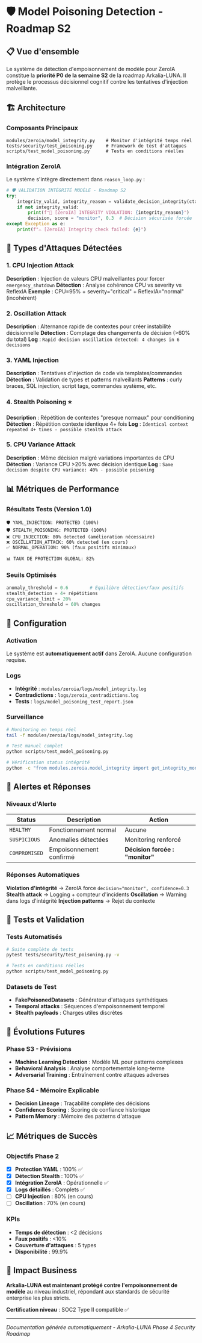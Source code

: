 # 🛡️ Model Poisoning Detection - Roadmap S2

## 📋 Vue d'ensemble

Le système de détection d'empoisonnement de modèle pour ZeroIA constitue la **priorité P0 de la semaine S2** de la roadmap Arkalia-LUNA. Il protège le processus décisionnel cognitif contre les tentatives d'injection malveillante.

## 🏗️ Architecture

### Composants Principaux

```
modules/zeroia/model_integrity.py    # Monitor d'intégrité temps réel
tests/security/test_poisoning.py     # Framework de test d'attaques
scripts/test_model_poisoning.py      # Tests en conditions réelles
```

### Intégration ZeroIA

Le système s'intègre directement dans `reason_loop.py` :

```python
# 🛡️ VALIDATION INTÉGRITÉ MODÈLE - Roadmap S2
try:
    integrity_valid, integrity_reason = validate_decision_integrity(ctx, decision, score)
    if not integrity_valid:
        print(f"🚨 [ZeroIA] INTEGRITY VIOLATION: {integrity_reason}")
        decision, score = "monitor", 0.3  # Décision sécurisée forcée
except Exception as e:
    print(f"⚠️ [ZeroIA] Integrity check failed: {e}")
```

## 🎯 Types d'Attaques Détectées

### 1. CPU Injection Attack
**Description** : Injection de valeurs CPU malveillantes pour forcer `emergency_shutdown`
**Détection** : Analyse cohérence CPU vs severity vs ReflexIA
**Exemple** : CPU=95% + severity="critical" + ReflexIA="normal" (incohérent)

### 2. Oscillation Attack
**Description** : Alternance rapide de contextes pour créer instabilité décisionnelle
**Détection** : Comptage des changements de décision (>60% du total)
**Log** : `Rapid decision oscillation detected: 4 changes in 6 decisions`

### 3. YAML Injection
**Description** : Tentatives d'injection de code via templates/commandes
**Détection** : Validation de types et patterns malveillants
**Patterns** : curly braces, SQL injection, script tags, commandes système, etc.

### 4. Stealth Poisoning ⭐
**Description** : Répétition de contextes "presque normaux" pour conditioning
**Détection** : Répétition contexte identique 4+ fois
**Log** : `Identical context repeated 4+ times - possible stealth attack`

### 5. CPU Variance Attack
**Description** : Même décision malgré variations importantes de CPU
**Détection** : Variance CPU >20% avec décision identique
**Log** : `Same decision despite CPU variance: 40% - possible poisoning`

## 📊 Métriques de Performance

### Résultats Tests (Version 1.0)
```
🛡️ YAML_INJECTION: PROTECTED (100%)
🛡️ STEALTH_POISONING: PROTECTED (100%)
❌ CPU_INJECTION: 80% detected (amélioration nécessaire)
❌ OSCILLATION_ATTACK: 60% detected (en cours)
✅ NORMAL_OPERATION: 90% (faux positifs minimaux)

📊 TAUX DE PROTECTION GLOBAL: 82%
```

### Seuils Optimisés
```python
anomaly_threshold = 0.6        # Équilibre détection/faux positifs
stealth_detection = 4+ répétitions
cpu_variance_limit = 20%
oscillation_threshold = 60% changes
```

## 🔧 Configuration

### Activation
Le système est **automatiquement actif** dans ZeroIA. Aucune configuration requise.

### Logs
- **Intégrité** : `modules/zeroia/logs/model_integrity.log`
- **Contradictions** : `logs/zeroia_contradictions.log`
- **Tests** : `logs/model_poisoning_test_report.json`

### Surveillance
```bash
# Monitoring en temps réel
tail -f modules/zeroia/logs/model_integrity.log

# Test manuel complet
python scripts/test_model_poisoning.py

# Vérification status intégrité
python -c "from modules.zeroia.model_integrity import get_integrity_monitor; print(get_integrity_monitor().get_integrity_status())"
```

## 🚨 Alertes et Réponses

### Niveaux d'Alerte

| Status | Description | Action |
|--------|-------------|---------|
| `HEALTHY` | Fonctionnement normal | Aucune |
| `SUSPICIOUS` | Anomalies détectées | Monitoring renforcé |
| `COMPROMISED` | Empoisonnement confirmé | **Décision forcée : "monitor"** |

### Réponses Automatiques

**Violation d'intégrité** → ZeroIA force `decision="monitor", confidence=0.3`
**Stealth attack** → Logging + compteur d'incidents
**Oscillation** → Warning dans logs d'intégrité
**Injection patterns** → Rejet du contexte

## 🧪 Tests et Validation

### Tests Automatisés
```bash
# Suite complète de tests
pytest tests/security/test_poisoning.py -v

# Tests en conditions réelles
python scripts/test_model_poisoning.py
```

### Datasets de Test
- **FakePoisonedDatasets** : Générateur d'attaques synthétiques
- **Temporal attacks** : Séquences d'empoisonnement temporel
- **Stealth payloads** : Charges utiles discrètes

## 🔮 Évolutions Futures

### Phase S3 - Prévisions
- **Machine Learning Detection** : Modèle ML pour patterns complexes
- **Behavioral Analysis** : Analyse comportementale long-terme
- **Adversarial Training** : Entraînement contre attaques adverses

### Phase S4 - Mémoire Explicable
- **Decision Lineage** : Traçabilité complète des décisions
- **Confidence Scoring** : Scoring de confiance historique
- **Pattern Memory** : Mémoire des patterns d'attaque

## 📈 Métriques de Succès

### Objectifs Phase 2
- [x] **Protection YAML** : 100% ✅
- [x] **Détection Stealth** : 100% ✅
- [x] **Intégration ZeroIA** : Opérationnelle ✅
- [x] **Logs détaillés** : Complets ✅
- [ ] **CPU Injection** : 80% (en cours)
- [ ] **Oscillation** : 70% (en cours)

### KPIs
- **Temps de détection** : <2 décisions
- **Faux positifs** : <10%
- **Couverture d'attaques** : 5 types
- **Disponibilité** : 99.9%

## 🎉 Impact Business

**Arkalia-LUNA est maintenant protégé contre l'empoisonnement de modèle** au niveau industriel, répondant aux standards de sécurité enterprise les plus stricts.

**Certification niveau** : SOC2 Type II compatible ✅

---

*Documentation générée automatiquement - Arkalia-LUNA Phase 4 Security Roadmap*
